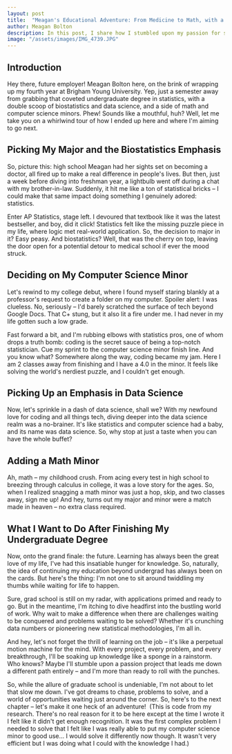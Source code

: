 ```yaml
---
layout: post
title:  "Meagan's Educational Adventure: From Medicine to Math, with a Dash of Coding"
author: Meagan Bolton
description: In this post, I share how I stumbled upon my passion for statistics, embraced the challenge of computer science, and found a love for data science along the way. Buckle up for a whirlwind ride through my educational adventures and discover where my future aspirations lie.   
image: "/assets/images/IMG_4739.JPG"
---
```


## Introduction
Hey there, future employer! Meagan Bolton here, on the brink of wrapping up my fourth year at Brigham Young University. Yep, just a semester away from grabbing that coveted undergraduate degree in statistics, with a double scoop of biostatistics and data science, and a side of math and computer science minors. Phew! Sounds like a mouthful, huh? Well, let me take you on a whirlwind tour of how I ended up here and where I'm aiming to go next.
## Picking My Major and the Biostatistics Emphasis
So, picture this: high school Meagan had her sights set on becoming a doctor, all fired up to make a real difference in people's lives. But then, just a week before diving into freshman year, a lightbulb went off during a chat with my brother-in-law. Suddenly, it hit me like a ton of statistical bricks – I could make that same impact doing something I genuinely adored: statistics.
<img src="{{site.url}}/{{site.baseurl}}/assets/images/i-love-stats.jpg" alt=""/>  

Enter AP Statistics, stage left. I devoured that textbook like it was the latest bestseller, and boy, did it click! Statistics felt like the missing puzzle piece in my life, where logic met real-world application. So, the decision to major in it? Easy peasy. And biostatistics? Well, that was the cherry on top, leaving the door open for a potential detour to medical school if ever the mood struck.
## Deciding on My Computer Science Minor
Let's rewind to my college debut, where I found myself staring blankly at a professor's request to create a folder on my computer. Spoiler alert: I was clueless. No, seriously – I'd barely scratched the surface of tech beyond Google Docs. That C+ stung, but it also lit a fire under me. I had never in my life gotten such a low grade.

Fast forward a bit, and I'm rubbing elbows with statistics pros, one of whom drops a truth bomb: coding is the secret sauce of being a top-notch statistician. Cue my sprint to the computer science minor finish line. And you know what? Somewhere along the way, coding became my jam. Here I am 2 classes away from finishing and I have a 4.0 in the minor. It feels like solving the world's nerdiest puzzle, and I couldn't get enough.

## Picking Up an Emphasis in Data Science
Now, let's sprinkle in a dash of data science, shall we? With my newfound love for coding and all things tech, diving deeper into the data science realm was a no-brainer. It's like statistics and computer science had a baby, and its name was data science. So, why stop at just a taste when you can have the whole buffet?
## Adding a Math Minor
Ah, math – my childhood crush. From acing every test in high school to breezing through calculus in college, it was a love story for the ages. So, when I realized snagging a math minor was just a hop, skip, and two classes away, sign me up! And hey, turns out my major and minor were a match made in heaven – no extra class required.
<img src="{{site.url}}/{{site.baseurl}}/assets/images/math_minor.jpg" alt=""/>  

## What I Want to Do After Finishing My Undergraduate Degree
Now, onto the grand finale: the future. Learning has always been the great love of my life, I've had this insatiable hunger for knowledge. So, naturally, the idea of continuing my education beyond undergrad has always been on the cards. But here's the thing: I'm not one to sit around twiddling my thumbs while waiting for life to happen.

Sure, grad school is still on my radar, with applications primed and ready to go. But in the meantime, I'm itching to dive headfirst into the bustling world of work. Why wait to make a difference when there are challenges waiting to be conquered and problems waiting to be solved? Whether it's crunching data numbers or pioneering new statistical methodologies, I'm all in.

And hey, let's not forget the thrill of learning on the job – it's like a perpetual motion machine for the mind. With every project, every problem, and every breakthrough, I'll be soaking up knowledge like a sponge in a rainstorm. Who knows? Maybe I'll stumble upon a passion project that leads me down a different path entirely – and I'm more than ready to roll with the punches.

So, while the allure of graduate school is undeniable, I'm not about to let that slow me down. I've got dreams to chase, problems to solve, and a world of opportunities waiting just around the corner. So, here's to the next chapter – let's make it one heck of an adventure!
<img src="{{site.url}}/{{site.baseurl}}/assets/images/work code.jpg" alt=""/>
(This is code from my research. There's no real reason for it to be here except at the time I wrote it I felt like it didn't get enough recognition. It was the first complex problem I needed to solve that I felt like I was really able to put my computer science minor to good use... I would solve it differently now though. It wasn't very efficient but I was doing what I could with the knowledge I had.)
